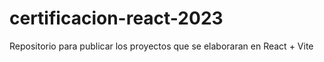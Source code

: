 # certificacion-react-2023
Repositorio para publicar los proyectos que se elaboraran en React + Vite
